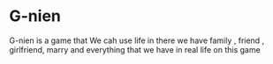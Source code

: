 # G-nien
G-nien is a game that We cah use life in there we have family , friend , girlfriend, marry and everything that we have in real life on this game
